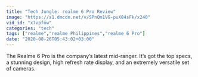 ```yaml
---
title: "Tech Jungle: realme 6 Pro Review"
image: "https://s1.dmcdn.net/v/SPnQm1VG-puX84sFk/x240"
vid_id: "x7vpfow"
categories: "tech"
tags: ["realme","realme Philippines","realme 6 Pro"]
date: "2020-08-26T05:43:02+03:00"
---
```

The Realme 6 Pro is the company’s latest mid-ranger. It’s got the top specs, a stunning design, high refresh rate display, and an extremely versatile set of cameras.
